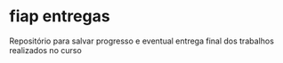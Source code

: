 # fiap entregas
Repositório para salvar progresso e eventual entrega final dos trabalhos realizados no curso 